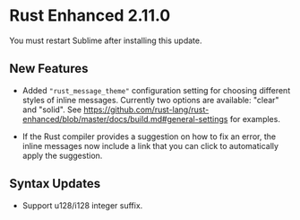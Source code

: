 # Rust Enhanced 2.11.0

You must restart Sublime after installing this update.

## New Features
- Added `"rust_message_theme"` configuration setting for choosing different
  styles of inline messages.  Currently two options are available: "clear" and
  "solid".  See
  https://github.com/rust-lang/rust-enhanced/blob/master/docs/build.md#general-settings
  for examples.

- If the Rust compiler provides a suggestion on how to fix an error, the
  inline messages now include a link that you can click to automatically apply
  the suggestion.

## Syntax Updates
- Support u128/i128 integer suffix.
